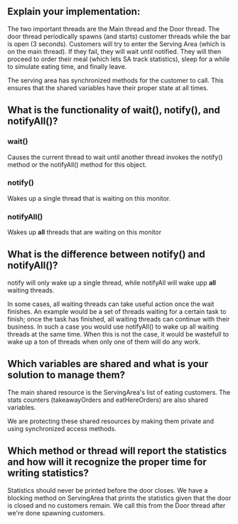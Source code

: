 Explain your implementation:
----------------------------
The two important threads are the Main thread and the Door thread. The door thread periodically spawns (and starts) customer threads while the bar is open (3 seconds).
Customers will try to enter the Serving Area (which is on the main thread). If they fail, they will wait until notified. They will then proceed to order their meal (which lets SA track statistics), sleep for a while to simulate eating time, and finally leave.

The serving area has synchronized methods for the customer to call. This ensures that the shared variables have their proper state at all times.





What is the functionality of wait(), notify(), and notifyAll()?
---------------------------------------------------------------


### wait()
Causes the current thread to wait until another thread invokes the notify() method or the notifyAll() method for this object.


### notify()
Wakes up a single thread that is waiting on this monitor.


### notifyAll()
Wakes up **all** threads that are waiting on this monitor


What is the difference between notify() and notifyAll()?
--------------------------------------------------------
notify will only wake up a single thread, while notifyAll will wake upp **all** waiting threads. 

In some cases, all waiting threads can take useful action once the wait finishes. An example would be a set of threads waiting for a certain task to finish; once the task has finished, all waiting threads can continue with their business. In such a case you would use notifyAll() to wake up all waiting threads at the same time. When this is not the case, it would be wastefull to wake up a ton of threads when only one of them will do any work.


Which variables are shared and what is your solution to manage them?
--------------------------------------------------------------------
The main shared resource is the ServingArea's list of eating customers.
The stats counters (takeawayOrders and eatHereOrders) are also shared variables.

We are protecting these shared resources by making them private and using synchronized access methods.

Which method or thread will report the statistics and how will it recognize the proper time for writing statistics?
-------------------------------------------------------------------------------------------------------------------
Statistics should never be printed before the door closes. We have a blocking method on ServingArea that prints the statistics given that the door is closed and no customers remain. We call this from the Door thread after we're done spawning customers.

